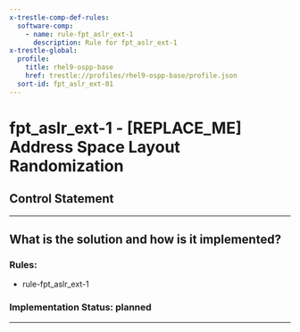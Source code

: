 ```yaml
---
x-trestle-comp-def-rules:
  software-comp:
    - name: rule-fpt_aslr_ext-1
      description: Rule for fpt_aslr_ext-1
x-trestle-global:
  profile:
    title: rhel9-ospp-base
    href: trestle://profiles/rhel9-ospp-base/profile.json
  sort-id: fpt_aslr_ext-01
---
```


# fpt_aslr_ext-1 - \[REPLACE_ME\] Address Space Layout Randomization

## Control Statement

______________________________________________________________________

## What is the solution and how is it implemented?

<!-- For implementation status enter one of: implemented, partial, planned, alternative, not-applicable -->

<!-- Note that the list of rules under ### Rules: is read-only and changes will not be captured after assembly to JSON -->

<!-- Add control implementation description here for control: fpt_aslr_ext-1 -->

### Rules:

  - rule-fpt_aslr_ext-1

### Implementation Status: planned

______________________________________________________________________
